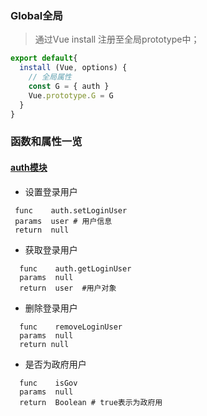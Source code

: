 ### Global全局
> 通过Vue install 注册至全局prototype中；
```javascript
export default{
  install (Vue, options) {
    // 全局属性
    const G = { auth }
    Vue.prototype.G = G
  }
}
```

### 函数和属性一览

#### [auth模块](./auth)

  * 设置登录用户          
 ```shell
  func    auth.setLoginUser
  params  user # 用户信息
  return  null
  ```

  * 获取登录用户         
```shell
  func    auth.getLoginUser       
  params  null
  return  user  #用户对象
```

  * 删除登录用户
```shell
  func    removeLoginUser
  params  null
  return null
```

  * 是否为政府用户
```shell
  func    isGov
  params  null
  return  Boolean # true表示为政府用
```
